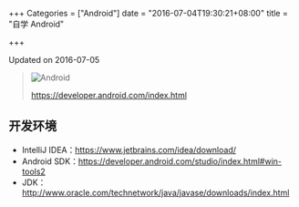 +++
Categories = ["Android"]
date = "2016-07-04T19:30:21+08:00"
title = "自学 Android"

+++

<!--more-->

Updated on 2016-07-05

> ![](/uploads/android.svg "Android")
>
> https://developer.android.com/index.html

## 开发环境
* IntelliJ IDEA：https://www.jetbrains.com/idea/download/
* Android SDK：https://developer.android.com/studio/index.html#win-tools2
* JDK：http://www.oracle.com/technetwork/java/javase/downloads/index.html
